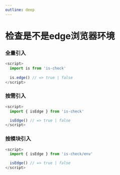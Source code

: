 ```yaml
---
outline: deep
---
```


# 检查是不是edge浏览器环境

### 全量引入
```javascript
<script>
  import is from 'is-check'
  
  is.edge() // => true | false
</script>
````
### 按需引入
```javascript
<script>
  import { isEdge } from 'is-check'

  isEdge() // => true | false
</script>
````
### 按模块引入
```javascript
<script>
  import { isEdge } from 'is-check/env'

  isEdge() // => true | false
</script>
````
